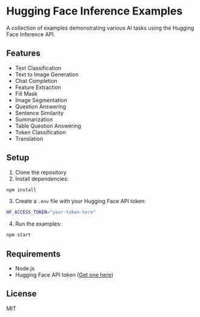 # Hugging Face Inference Examples

A collection of examples demonstrating various AI tasks using the Hugging Face Inference API.

## Features

- Text Classification
- Text to Image Generation
- Chat Completion
- Feature Extraction
- Fill Mask
- Image Segmentation
- Question Answering
- Sentence Similarity
- Summarization
- Table Question Answering
- Token Classification
- Translation

## Setup

1. Clone the repository
2. Install dependencies:
```bash
npm install
```
3. Create a `.env` file with your Hugging Face API token:
```bash
HF_ACCESS_TOKEN="your-token-here"
```
4. Run the examples:
```bash
npm start
```

## Requirements

- Node.js
- Hugging Face API token ([Get one here](https://huggingface.co/settings/tokens))

## License

MIT